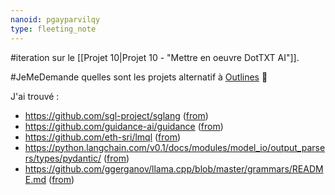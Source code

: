 ```yaml
---
nanoid: pgayparvilqy
type: fleeting_note
---
```

#iteration sur le [[Projet 10|Projet 10 - "Mettre en oeuvre DotTXT AI"]].

#JeMeDemande quelles sont les projets alternatif à [Outlines](https://github.com/outlines-dev/outlines) 🤔

J'ai trouvé :

- https://github.com/sgl-project/sglang ([from](https://old.reddit.com/r/LocalLLaMA/comments/1cdw7kv/wherere_we_at_with_guidance_lmql_outlines_et_al/))
- https://github.com/guidance-ai/guidance ([from](https://old.reddit.com/r/LocalLLaMA/comments/1cdw7kv/wherere_we_at_with_guidance_lmql_outlines_et_al/))
- https://github.com/eth-sri/lmql ([from](https://old.reddit.com/r/LocalLLaMA/comments/1cdw7kv/wherere_we_at_with_guidance_lmql_outlines_et_al/))
- https://python.langchain.com/v0.1/docs/modules/model_io/output_parsers/types/pydantic/ ([from](https://old.reddit.com/r/LocalLLaMA/comments/1ah8e9v/coalescence_making_llm_inference_5x_faster/))
- https://github.com/ggerganov/llama.cpp/blob/master/grammars/README.md ([from](https://old.reddit.com/r/LocalLLaMA/comments/1ddufle/machine_requirements_for_inference_some_more/))
